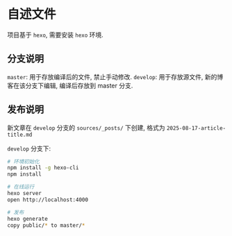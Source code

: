 # 自述文件

项目基于 `hexo`, 需要安装 `hexo` 环境.

## 分支说明

`master`: 用于存放编译后的文件, 禁止手动修改.
`develop`: 用于存放源文件, 新的博客在该分支下编辑, 编译后存放到 master 分支.

## 发布说明

新文章在 `develop` 分支的 `sources/_posts/` 下创建, 格式为 `2025-08-17-article-title.md`

`develop` 分支下:

```sh
# 环境初始化
npm install -g hexo-cli
npm install

# 在线运行
hexo server
open http://localhost:4000

# 发布
hexo generate
copy public/* to master/*
```
